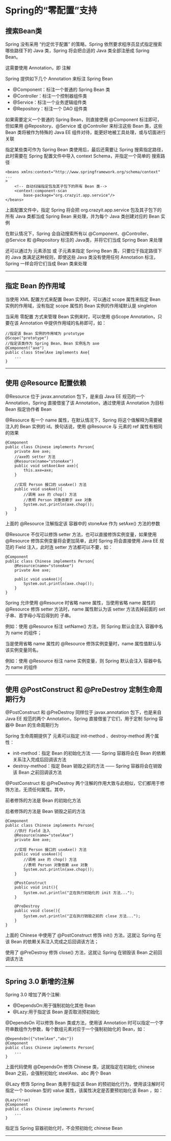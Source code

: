 # Spring的“零配置”支持
## 搜索Bean类
Spring 没有采用 “约定优于配置” 的策略，Spring 依然要求程序员显式指定搜索哪些路径下的 Java 类，Spring 将会把合适的 Java 类全部注册成 Spring Bean。  

这需要使用 Annotation，即 注解  

Spring 提供如下几个 Annotation 来标注 Spring Bean  
- @Component：标注一个普通的 Spring Bean 类
- @Controller：标注一个控制器组件类
- @Service：标注一个业务逻辑组件类
- @Repository：标注一个 DAO 组件类

如果需要定义一个普通的 Spring Bean，则直接使用 @Component 标注即可，但如果用 @Repository、@Service 或 @Controller 来标注这些 Bean 类，这些 Bean 类将被作为特殊的 Java EE 组件对待，能更好地被工具处理，或与切面进行关联  

指定某些类可作为 Spring Bean 类使用后，最后还需要让 Spring 搜索指定路径，此时需要在 Spring 配置文件中导入 context Schema，并指定一个简单的 搜索路径  
```
<beans xmlns:context="http://www.springframework.org/schema/context"
...
>
    <!-- 自动扫描指定包及其子包下的所有 Bean 类-->
    <context:component-scan
        base-package="org.crazyit.app.service"/>
</beans>
```

上面配置文件中，指定 Spring 将会把 org.crazyit.app.service 包及其子包下的所有 Java 类都当成 Spring Bean 来处理，并为每个 Java 类创建对应的 Bean 实例  

在默认情况下，Spring 会自动搜索所有以 @Component、@Controller、@Service 和 @Repository 标注的 Java类，并将它们当成 Spring Bean 来处理  

还可以通过为 <component-scan> 元素添加 <include-filter>或 <exclude-filter> 子元素来指定 Spring Bean 类，只要位于指定路径下的 Java 类满足这种规则，即使这些 Java 类没有使用任何 Annotation 标注，Spring 一样会将它们当成 Bean 类来处理  

---

## 指定 Bean 的作用域
当使用 XML 配置方式来配置 Bean 实例时，可以通过 scope 属性来指定 Bean 实例的作用域，没有指定 scope 属性的 Bean 实例的作用域默认是 singleton  

当采用 零配置 方式来管理 Bean 实例来时，可以使用 @Scope Annotation，只要在该 Annotation 中提供作用域的名称即可，如：
```
//指定该 Bean 实例的作用域为 prototype 
@Scope("prototype")
//指定该类作为 Spring Bean，Bean 实例名为 axe
@Component("axe")
public class SteelAxe implements Axe{
    ...
}
```

---

## 使用 @Resource 配置依赖
@Resource 位于 javax.annotation 包下，是来自 Java EE 规范的一个 Annotation，Spring 直接借鉴了该 Annotation，通过使用该 Annotation 为目标 Bean 指定协作者 Bean  

@Resource 有一个 name 属性，在默认情况下，Spring 将这个值解释为需要被注入的 Bean 实例的 id。换句话说，使用 @Resource 与 <property> 元素的 ref 属性有相同的效果  

```
@Component
public class Chinese implements Person{
    private Axe axe;
    //axe的 setter 方法
    @Resource(name="stoneAxe")
    public void setAxe(Axe axe){
        this.axe=axe;
    }
    
    //实现 Person 接口的 useAxe() 方法
    public void useAxe(){
        //调用 axe 的 chop() 方法
        //表明 Person 对象依赖于 axe 对象
        System.out.println(axe.chop());
    }
}
```
上面的 @Resource 注解指定该 容器中的 stoneAxe 作为 setAxe() 方法的参数  

@Resource 不仅可以修饰 setter 方法，也可以直接修饰实例变量，如果使用 @Resource 修饰实例变量将会更加简单，此时 Spring 将会直接使用 Java EE 规范的 Field 注入，此时连 setter 方法都可以不要，如：
```
@Component
public class Chinese implements Person{
    @Resource(name="stoneAxe")
    private Axe axe;
    
    public void useAxe(){
        System.out.println(axe.chop());
    }
}
```
Spring 允许使用 @Resource 时省略 name 属性，当使用省略 name 属性的 @Resource 修饰 setter 方法时，name 属性默认为该 setter 方法去掉前面的 set 子串、首字母小写后得到的 子串。  

例如：使用 @Resource 标注 setName() 方法，则 Spring 默认会注入 容器中名为 name 的组件；  

当是使用省略 name 属性的 @Resource 修饰实例变量时，name 属性值默认与该实例变量同名。  

例如：使用 @Resource 标注 name 实例变量，则 Spring 默认会注入 容器中名为 name 的组件  

---

## 使用 @PostConstruct 和 @PreDestroy 定制生命周期行为  
@PostConstruct 和 @PreDestroy 同样位于 javax.annotation 包下，也是来自 Java EE 规范的两个 Annotation，Spring 直接借鉴了它们，用于定制 Spring 容器中 Bean 的生命周期行为  

Spring 生命周期提供了 <bean> 元素可以指定 init-method 、destroy-method 两个属性：
- init-method：指定 Bean 的初始化方法 —— Spring 容器将会在 Bean 的依赖关系注入完成后回调该方法
- destroy-method：指定 Bean 销毁之前的方法 —— Spring 容器将会在销毁该 Bean 之前回调该方法  


@PostConstruct 和 @PreDestroy 两个注解的作用大致与此相似，它们都用于修饰方法，无须任何属性。其中，  

前者修饰的方法是 Bean 的初始化方法  

后者修饰的方法是 Bean 销毁之前的方法  

```
@Component
public class Chinese implements Person{
    //执行 Field 注入
    @Resource(name="steelAxe")
    private Axe axe;
    
    //实现 Person 接口的 useAxe() 方法
    public void useAxe(){
        //调用 axe 的 chop() 方法
        //表明 Person 对象依赖 axe 对象
        System.out.println(axe.chop());
    }
    
    @PostConstruct
    public void init(){
        System.out.println("正在执行初始化的 init 方法...");
    }
    
    @PreDestroy
    public void close(){
        System.out.println("正在执行销毁之前的 close 方法...");
    }
}
```
上面的 Chinese 中使用了 @PostConstruct 修饰 init() 方法，这就让 Spring 在该 Bean 的依赖关系注入完成之后回调该方法；  

使用了 @PreDestroy 修饰 close() 方法，这就让 Spring 在销毁该 Bean 之前回调该方法  

---

## Spring 3.0 新增的注解
Spring 3.0 增加了两个注解:
- @DependsOn:用于强制初始化其他 Bean
- @Lazy:用于指定该 Bean 是否取消预初始化

@DependsOn 可以修饰 Bean 类或方法，使用该 Annotation 时可以指定一个字符串数组作为参数，每个数组元素对应于一个强制初始化的 Bean，如：
```
@DependsOn({"steelAxe","abc"})
@Component
public class Chinese implements Person{
    ...
}
```
上面代码使用 @DependsOn 修饰 Chinese 类，这就指定在初始化 chinese Bean 之前，会强制初始化 steelAxe、abc 两个 Bean  

@Lazy 修饰 Spring Bean 类用于指定该 Bean 的预初始化行为，使用该注解时可指定一个 boolean 型的 value 属性，该属性决定是否要预初始化该 Bean ，如：
```
@Lazy(true)
@Component
public class Chinese implements Person{
    ...
}
```
指定当 Spring 容器初始化时，不会预初始化 chinese Bean  

---

